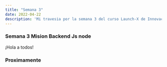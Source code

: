 ```yaml
---
title: "Semana 3"
date: 2022-04-22
description: 'Mi travesia por la semana 3 del curso Launch-X de Innovacción Virtual Mision Backend'
---
```




### Semana 3 Mision Backend Js node
¡Hola a todos!

### Proximamente
